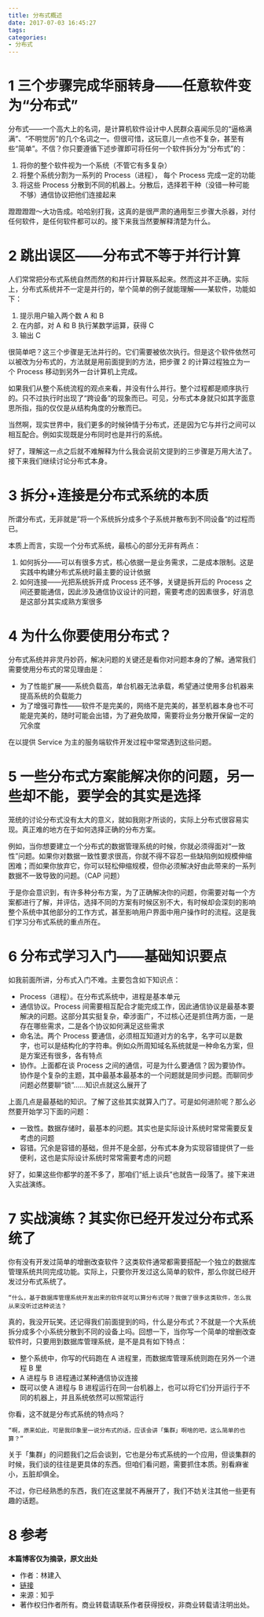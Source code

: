 ```yaml
---
title: 分布式概述
date: 2017-07-03 16:45:27
tags:
categories:
- 分布式
---
```


# 1 三个步骤完成华丽转身——任意软件变为“分布式”

分布式——一个高大上的名词，是计算机软件设计中人民群众喜闻乐见的“逼格满满”、“不明觉厉”的几个名词之一。但很可惜，这玩意儿一点也不复杂，甚至有些“简单”。不信？你只要遵循下述步骤即可将任何一个软件拆分为“分布式”的：

1. 将你的整个软件视为一个系统（不管它有多复杂）
1. 将整个系统分割为一系列的 Process（进程）， 每个 Process 完成一定的功能
1. 将这些 Process 分散到不同的机器上。分散后，选择若干种（没错一种可能不够）通信协议把他们连接起来

<!--more-->

蹬蹬蹬蹬～大功告成。哈哈别打我，这真的是很严肃的通用型三步骤大杀器，对付任何软件，是任何软件都可以的。接下来我当然要解释清楚为什么。


# 2 跳出误区——分布式不等于并行计算

人们常常把分布式系统自然而然的和并行计算联系起来。然而这并不正确。实际上，分布式系统并不一定是并行的，举个简单的例子就能理解——某软件，功能如下：

1. 提示用户输入两个数 A 和 B
1. 在内部，对 A 和 B 执行某数学运算，获得 C
1. 输出 C

很简单吧？这三个步骤是无法并行的。它们需要被依次执行。但是这个软件依然可以被改为分布式的，方法就是用前面提到的方法，把步骤 2 的计算过程独立为一个 Process 移动到另外一台计算机上完成。

如果我们从整个系统流程的观点来看，并没有什么并行。整个过程都是顺序执行的。只不过执行时出现了“跨设备”的现象而已。可见，分布式本身就只如其字面意思所指，指的仅仅是从结构角度的分散而已。

当然啊，现实世界中，我们更多的时候钟情于分布式，还是因为它与并行之间可以相互配合。例如实现既是分布同时也是并行的系统。

好了，理解这一点之后就不难解释为什么我会说前文提到的三步骤是万用大法了。接下来我们继续讨论分布式本身。


# 3 拆分+连接是分布式系统的本质

所谓分布式，无非就是”将一个系统拆分成多个子系统并散布到不同设备“的过程而已。

本质上而言，实现一个分布式系统，最核心的部分无非有两点：

1. 如何拆分——可以有很多方式，核心依据一是业务需求，二是成本限制。这是实践中构建分布式系统时最主要的设计依据
1. 如何连接——光把系统拆开成 Process 还不够，关键是拆开后的 Process 之间还要能通信，因此涉及通信协议设计的问题，需要考虑的因素很多，好消息是这部分其实成熟方案很多

# 4 为什么你要使用分布式？

分布式系统并非灵丹妙药，解决问题的关键还是看你对问题本身的了解。通常我们需要使用分布式的常见理由是：

* 为了性能扩展——系统负载高，单台机器无法承载，希望通过使用多台机器来提高系统的负载能力
* 为了增强可靠性——软件不是完美的，网络不是完美的，甚至机器本身也不可能是完美的，随时可能会出错，为了避免故障，需要将业务分散开保留一定的冗余度

在以提供 Service 为主的服务端软件开发过程中常常遇到这些问题。


# 5 一些分布式方案能解决你的问题，另一些却不能，要学会的其实是选择

笼统的讨论分布式没有太大的意义，就如我刚才所谈的，实际上分布式很容易实现。真正难的地方在于如何选择正确的分布方案。

例如，当你想要建立一个分布式的数据管理系统的时候，你就必须得面对“一致性”问题。如果你对数据一致性要求很高，你就不得不容忍一些缺陷例如规模伸缩困难；而如果你放弃它，你可以轻松伸缩规模，但你必须解决好由此带来的一系列数据不一致导致的问题。（CAP 问题）

于是你会意识到，有许多种分布方案，为了正确解决你的问题，你需要对每一个方案都进行了解，并评估，选择不同的方案有时候区别不大，有时候却会深刻的影响整个系统中其他部分的工作方式，甚至影响用户界面中用户操作时的流程。这是我们学习分布式系统的重点所在。


# 6 分布式学习入门——基础知识要点

如我前面所讲，分布式入门不难。主要包含如下知识点：

* Process（进程）。在分布式系统中，进程是基本单元
* 通信协议。Process 间需要相互配合才能完成工作，因此通信协议是最基本要解决的问题。这部分其实挺复杂，牵涉面广，不过核心还是抓住两方面，一是存在哪些需求，二是各个协议如何满足这些需求
* 命名法。两个 Process 要通信，必须相互知道对方的名字，名字可以是数字，也可以是结构化的字符串。例如众所周知域名系统就是一种命名方案，但是方案还有很多，各有特点
* 协作。上面都在谈 Process 之间的通信，可是为什么要通信？因为要协作。协作是个复杂的主题，其中最基本最基本的一个问题就是同步问题。而聊同步问题必然要聊“锁”……知识点就这么展开了

上面几点是最基础的知识。了解了这些其实就算入门了。可是如何进阶呢？那么必然要开始学习下面的问题：

* 一致性。数据存储时，最基本的问题。其实也是实际设计系统时常常需要反复考虑的问题
* 容错。冗余是容错的基础，但并不是全部，分布式本身为实现容错提供了一些便利，这也是实际设计系统时常常需要考虑的问题

好了，如果这些你都学的差不多了，那咱们“纸上谈兵”也就告一段落了。接下来进入实战演练。


# 7 实战演练？其实你已经开发过分布式系统了


你有没有开发过简单的增删改查软件？这类软件通常都需要搭配一个独立的数据库管理系统共同完成功能。实际上，只要你开发过这么简单的软件，那么你就已经开发过分布式系统了。

    “什么，基于数据库管理系统开发出来的软件就可以算分布式呀？我做了很多这类软件，怎么我从来没听过这种说法？

真的，我没开玩笑。还记得我们前面提到的吗，什么是分布式？不就是一个大系统拆分成多个小系统分散到不同的设备上吗。回想一下，当你写一个简单的增删改查软件时，只要用到数据库管理系统，是不是具有如下特点：

* 整个系统中，你写的代码跑在 A 进程里，而数据库管理系统则跑在另外一个进程 B 里
* A 进程与 B 进程通过某种通信协议连接
* 既可以使 A 进程与 B 进程运行在同一台机器上，也可以将它们分开运行于不同的机器上，并且系统依然可以照常运行

你看，这不就是分布式系统的特点吗？

    “啊，原来如此，可是我印象里一说分布式的话，应该会讲「集群」啊啥的吧，这么简单的也算？”

关于「集群」的问题我们之后会谈到，它也是分布式系统的一个应用，但谈集群的时候，我们谈的往往是更具体的东西。但咱们看问题，需要抓住本质。别看麻雀小，五脏却俱全。

不过，你已经熟悉的东西，我们在这里就不再展开了，我们不妨关注其他一些更有趣的话题。

# 8 参考

__本篇博客仅为摘录，原文出处__

* 作者：林建入
* [链接](https://www.zhihu.com/question/22764869/answer/56011081)
* 来源：知乎
* 著作权归作者所有。商业转载请联系作者获得授权，非商业转载请注明出处。

